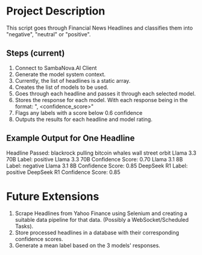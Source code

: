 # Project Description

This script goes through Financial News Headlines and classifies them into "negative", "neutral" or "positive".

## Steps (current)

1. Connect to SambaNova.AI Client
2. Generate the model system context.
3. Currently, the list of headlines is a static array.
4. Creates the list of models to be used.
5. Goes through each headline and passes it through each selected model.
6. Stores the response for each model. With each response being in the format:
   "<label>, <confidence_score>"
7. Flags any labels with a score below 0.6 confidence
8. Outputs the results for each headline and model rating.

## Example Output for One Headline

Headline Passed: blackrock pulling bitcoin whales wall street orbit
Llama 3.3 70B Label: positive
Llama 3.3 70B Confidence Score: 0.70
Llama 3.1 8B Label: negative
Llama 3.1 8B Confidence Score: 0.85
DeepSeek R1 Label: positive
DeepSeek R1 Confidence Score: 0.85

# Future Extensions

1. Scrape Headlines from Yahoo Finance using Selenium and creating a suitable data pipeline for that data. (Possibly a WebSocket/Scheduled Tasks).
2. Store processed headlines in a database with their corresponding confidence scores.
3. Generate a mean label based on the 3 models' responses.
